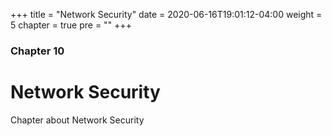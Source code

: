 +++
title = "Network Security"
date = 2020-06-16T19:01:12-04:00
weight = 5
chapter = true
pre = "<b></b>"
+++

### Chapter 10

# Network Security

Chapter about Network Security